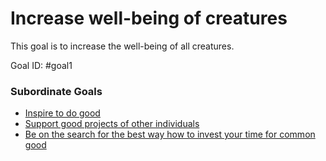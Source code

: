 # Increase well-being of creatures

This goal is to increase the well-being of all creatures.

Goal ID: #goal1

### Subordinate Goals

- [Inspire to do good](inspire-to-do-good.md)
- [Support good projects of other individuals](support-good-projects.md)
- [Be on the search for the best way how to invest your time for common good](find-best-way-to-contribute-to-common-good.md)
